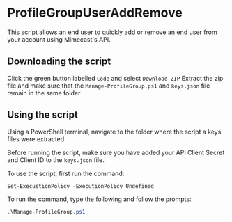 # ProfileGroupUserAddRemove
This script allows an end user to quickly add or remove an end user from your account using Mimecast's API.

## Downloading the script
Click the green button labelled `Code` and select `Download ZIP`
Extract the zip file and make sure that the `Manage-ProfileGroup.ps1` and `keys.json` file remain in the same folder

## Using the script
Using a PowerShell terminal, navigate to the folder where the script a keys files were extracted.

Before running the script, make sure you have added your API Client Secret and Client ID to the `keys.json` file.

To use the script, first run the command: 

```PowerShell
Set-ExecustionPolicy -ExecutionPolicy Undefined

```

To run the command, type the following and follow the prompts:
```powershell
.\Manage-ProfileGroup.ps1

``` 

